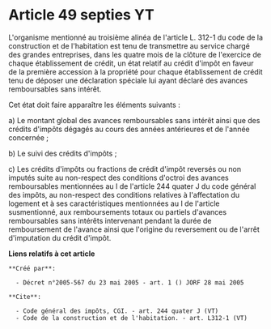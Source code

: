 # Article 49 septies YT

L'organisme mentionné au troisième alinéa de l'article L. 312-1 du code de la construction et de l'habitation est tenu de
transmettre au service chargé des grandes entreprises, dans les quatre mois de la clôture de l'exercice de chaque
établissement de crédit, un état relatif au crédit d'impôt en faveur de la première accession à la propriété pour chaque
établissement de crédit tenu de déposer une déclaration spéciale lui ayant déclaré des avances remboursables sans intérêt. 

Cet état doit faire apparaître les éléments suivants : 

a) Le montant global des avances remboursables sans intérêt ainsi que des crédits d'impôts dégagés au cours des années
antérieures et de l'année concernée ; 

b) Le suivi des crédits d'impôts ; 

c) Les crédits d'impôts ou fractions de crédit d'impôt reversés ou non imputés suite au non-respect des conditions d'octroi
des avances remboursables mentionnées au I de l'article 244 quater J du code général des impôts, au non-respect des
conditions relatives à l'affectation du logement et à ses caractéristiques mentionnées au I de l'article susmentionné, aux
remboursements totaux ou partiels d'avances remboursables sans intérêts intervenant pendant la durée de remboursement de
l'avance ainsi que l'origine du reversement ou de l'arrêt d'imputation du crédit d'impôt.

**Liens relatifs à cet article**

	**Créé par**:

	  - Décret n°2005-567 du 23 mai 2005 - art. 1 () JORF 28 mai 2005

	**Cite**:

	  - Code général des impôts, CGI. - art. 244 quater J (VT)
	  - Code de la construction et de l'habitation. - art. L312-1 (VT)

